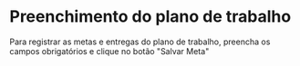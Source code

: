 # Preenchimento do plano de trabalho

Para registrar as metas e entregas do plano de trabalho, preencha os campos obrigatórios e clique no botão "Salvar Meta"

